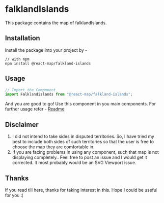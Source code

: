 # falklandIslands
This package contains the map of falklandIslands. 
## Installation
Install the package into your project by -
```
// with npm
npm install @react-map/falkland-islands
```
## Usage 
```jsx
// Import the Component
import Falklandislands from "@react-map/falkland-islands";
```
And you are good to go! Use this component in you main components.
For further usage refer - [Readme](https://github.com/shubhexists/react-maps?tab=readme-ov-file#usage)
## Disclaimer 
1) I did not intend to take sides in disputed territories. So, I have tried my best to include both sides of such territories so that the user is free to choose the map they are comfortable in. 
2) If you are facing problems in using any component, such that map is not displaying completely.. Feel free to post an issue and I would get it corrected. It most probably would be an SVG Viewport issue.
## Thanks 
If you read till here, thanks for taking interest in this. Hope I could be useful for you :)